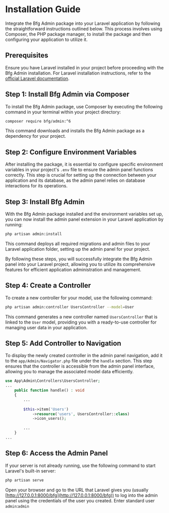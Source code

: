 # Installation Guide

Integrate the Bfg Admin package into your Laravel application by following the straightforward instructions outlined below. This process involves using Composer, the PHP package manager, to install the package and then configuring your application to utilize it.

## Prerequisites

Ensure you have Laravel installed in your project before proceeding with the Bfg Admin installation. For Laravel installation instructions, refer to the [official Laravel documentation](https://laravel.com/docs/11.x#the-laravel-installer).

## Step 1: Install Bfg Admin via Composer

To install the Bfg Admin package, use Composer by executing the following command in your terminal within your project directory:

```bash
composer require bfg/admin:^6
```

This command downloads and installs the Bfg Admin package as a dependency for your project.

## Step 2: Configure Environment Variables
After installing the package, it is essential to configure specific environment variables in your project's `.env` file to ensure the admin panel functions correctly. This step is crucial for setting up the connection between your application and its database, as the admin panel relies on database interactions for its operations.

## Step 3: Install Bfg Admin
With the Bfg Admin package installed and the environment variables set up, you can now install the admin panel extension in your Laravel application by running:
```bash
php artisan admin:install
```
This command deploys all required migrations and admin files to your Laravel application folder, setting up the admin panel for your project.


By following these steps, you will successfully integrate the Bfg Admin panel into your Laravel project, allowing you to utilize its comprehensive features for efficient application administration and management.

## Step 4: Create a Controller
To create a new controller for your model, use the following command:
```bash
php artisan admin:controller UsersController --model=User
```
This command generates a new controller named `UsersController` that is linked to the `User` model, providing you with a ready-to-use controller for managing user data in your application.

## Step 5: Add Controller to Navigation
To display the newly created controller in the admin panel navigation, add it to the `app/Admin/Navigator.php` file under the `handle` section. This step ensures that the controller is accessible from the admin panel interface, allowing you to manage the associated model data efficiently.
```php
use App\Admin\Controllers\UsersController;
...
    public function handle() : void
    {
        ...
        
        $this->item('Users')
            ->resource('users', UsersController::class)
            ->icon_users();
            
        ...    
    }
...
```

## Step 6: Access the Admin Panel
If your server is not already running, use the following command to start Laravel's built-in server:
```Bash
php artisan serve
```
Open your browser and go to the URL that Laravel gives you (usually [http://127.0.0.1:8000/bfg](http://127.0.0.1:8000/bfg)) to log into the admin panel using the credentials of the user you created.
Enter standard user `admin`:`admin`
